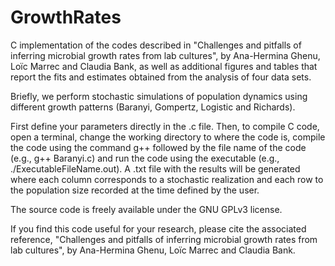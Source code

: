 # GrowthRates

C implementation of the codes described in "Challenges and pitfalls of inferring microbial growth rates from lab cultures", by Ana-Hermina Ghenu, Loïc Marrec and Claudia Bank, as well as additional figures and tables that report the fits and estimates obtained from the analysis of four data sets.

Briefly, we perform stochastic simulations of population dynamics using different growth patterns (Baranyi, Gompertz, Logistic and Richards).

First define your parameters directly in the .c file. Then, to compile C code, open a terminal, change the working directory to where the code is, compile the code using the command g++ followed by the file name of the code (e.g., g++ Baranyi.c) and run the code using the executable (e.g., ./ExecutableFileName.out). A .txt file with the results will be generated where each column corresponds to a stochastic realization and each row to the population size recorded at the time defined by the user.

The source code is freely available under the GNU GPLv3 license.

If you find this code useful for your research, please cite the associated reference, "Challenges and pitfalls of inferring microbial growth rates from lab cultures", by Ana-Hermina Ghenu, Loïc Marrec and Claudia Bank.
